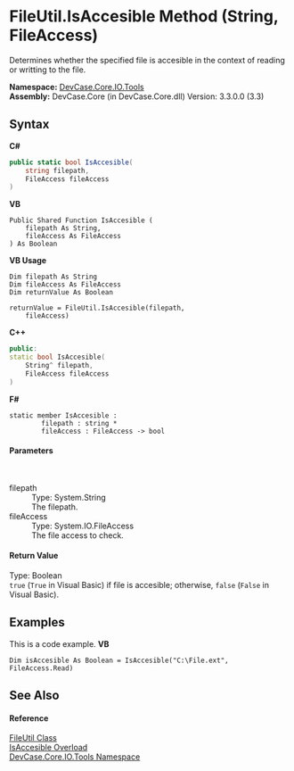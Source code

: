 # FileUtil.IsAccesible Method (String, FileAccess)
 

Determines whether the specified file is accesible in the context of reading or writting to the file.

**Namespace:**&nbsp;<a href="N_DevCase_Core_IO_Tools">DevCase.Core.IO.Tools</a><br />**Assembly:**&nbsp;DevCase.Core (in DevCase.Core.dll) Version: 3.3.0.0 (3.3)

## Syntax

**C#**<br />
``` C#
public static bool IsAccesible(
	string filepath,
	FileAccess fileAccess
)
```

**VB**<br />
``` VB
Public Shared Function IsAccesible ( 
	filepath As String,
	fileAccess As FileAccess
) As Boolean
```

**VB Usage**<br />
``` VB Usage
Dim filepath As String
Dim fileAccess As FileAccess
Dim returnValue As Boolean

returnValue = FileUtil.IsAccesible(filepath, 
	fileAccess)
```

**C++**<br />
``` C++
public:
static bool IsAccesible(
	String^ filepath, 
	FileAccess fileAccess
)
```

**F#**<br />
``` F#
static member IsAccesible : 
        filepath : string * 
        fileAccess : FileAccess -> bool 

```


#### Parameters
&nbsp;<dl><dt>filepath</dt><dd>Type: System.String<br />The filepath.</dd><dt>fileAccess</dt><dd>Type: System.IO.FileAccess<br />The file access to check.</dd></dl>

#### Return Value
Type: Boolean<br />`true` (`True` in Visual Basic) if file is accesible; otherwise, `false` (`False` in Visual Basic).

## Examples
This is a code example. 
**VB**<br />
``` VB
Dim isAccesible As Boolean = IsAccesible("C:\File.ext", FileAccess.Read)
```


## See Also


#### Reference
<a href="T_DevCase_Core_IO_Tools_FileUtil">FileUtil Class</a><br /><a href="Overload_DevCase_Core_IO_Tools_FileUtil_IsAccesible">IsAccesible Overload</a><br /><a href="N_DevCase_Core_IO_Tools">DevCase.Core.IO.Tools Namespace</a><br />